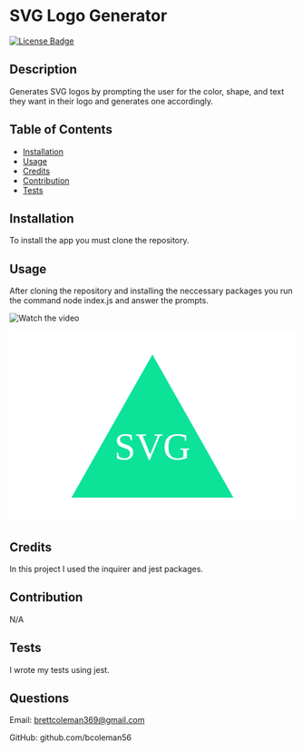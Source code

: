 # SVG Logo Generator

[![License Badge]( https://img.shields.io/static/v1?label=license&message=MIT&color=brightgreen )]( https://opensource.org/licenses/MIT )    

## Description

Generates SVG logos by prompting the user for the color, shape, and text they want in their logo and generates one accordingly.


## Table of Contents
- [Installation](#installation)
- [Usage](#usage)
- [Credits](#credits)
- [Contribution](#contribution)
- [Tests](#tests)


## Installation

To install the app you must clone the repository.


## Usage

After cloning the repository and installing the neccessary packages you run the command node index.js and answer the prompts.

![Watch the video](https://drive.google.com/file/d/1J_er4tooIrjFxVC6-cZeuK-Y5fkzAMHS/view?usp=drive_link)


![Example Svg Logo](./Assets/example.svg)

## Credits

In this project I used the inquirer and jest packages.


## Contribution

N/A

## Tests

I wrote my tests using jest.

## Questions

Email: brettcoleman369@gmail.com

GitHub: github.com/bcoleman56


